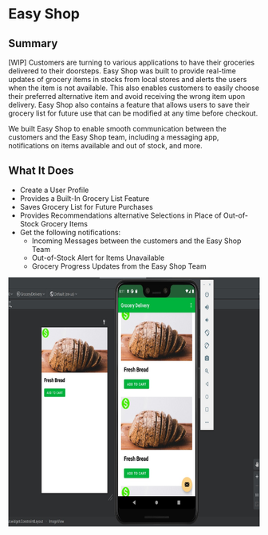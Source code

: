 # Easy Shop

## Summary
[WIP] Customers are turning to various applications to have their groceries delivered to their doorsteps. Easy Shop was built to provide real-time updates of grocery items in stocks from local stores and alerts the users when the item is not available. This also enables customers to easily choose their preferred alternative item and avoid receiving the wrong item upon delivery. Easy Shop also contains a feature that allows users to save their grocery list for future use that can be modified at any time before checkout. 

We built Easy Shop to enable smooth communication between the customers and the Easy Shop team, including a messaging app, notifications on items available and out of stock, and more. 

## What It Does
- Create a User Profile
- Provides a Built-In Grocery List Feature
- Saves Grocery List for Future Purchases
- Provides Recommendations alternative Selections in Place of Out-of-Stock Grocery Items
- Get the following notifications:
	- Incoming Messages between the customers and the Easy Shop Team
	- Out-of-Stock Alert for Items Unavailable
	- Grocery Progress Updates from the Easy Shop Team

<img src="groceryItemImage.jpg" width="680" height="500">

